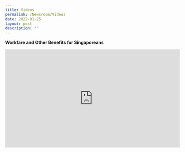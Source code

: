 ```yaml
---
title: Videos
permalink: /Newsroom/Videos
date: 2022-01-25
layout: post
description: ""
---
```


**Workfare and Other Benefits for Singaporeans**

<iframe width="560" height="315" src="https://www.youtube.com/embed/aVEkh6o4rFQ" title="YouTube video player" frameborder="0" allow="accelerometer; autoplay; clipboard-write; encrypted-media; gyroscope; picture-in-picture" allowfullscreen></iframe>